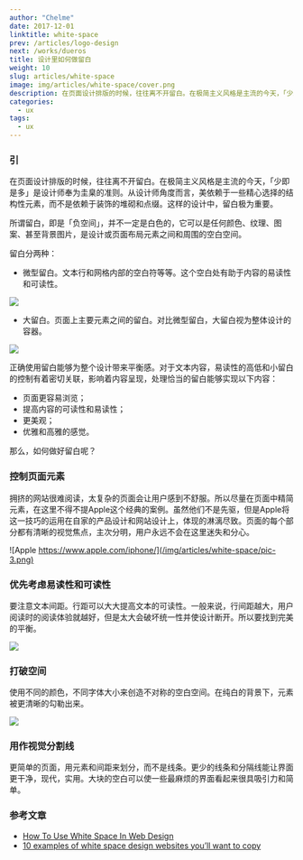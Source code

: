 ```yaml
---
author: "Chelme"
date: 2017-12-01
linktitle: white-space
prev: /articles/logo-design
next: /works/dueros
title: 设计里如何做留白
weight: 10
slug: articles/white-space
image: img/articles/white-space/cover.png
description: 在页面设计排版的时候，往往离不开留白。在极简主义风格是主流的今天，「少即是多」是设计师奉为圭臬的准则。从设计师角度而言，美依赖于一些精心选择的结构性元素，而不是依赖于装饰的堆砌和点缀。这样的设计中，留白极为重要。
categories:
  - ux
tags:
  - ux
---
```


### 引
在页面设计排版的时候，往往离不开留白。在极简主义风格是主流的今天，「少即是多」是设计师奉为圭臬的准则。从设计师角度而言，美依赖于一些精心选择的结构性元素，而不是依赖于装饰的堆砌和点缀。这样的设计中，留白极为重要。

所谓留白，即是「负空间」，并不一定是白色的，它可以是任何颜色、纹理、图案、甚至背景图片，是设计或页面布局元素之间和周围的空白空间。

留白分两种：

  - 微型留白。文本行和网格内部的空白符等等。这个空白处有助于内容的易读性和可读性。

  ![](/img/articles/white-space/pic-1.png)

  - 大留白。页面上主要元素之间的留白。对比微型留白，大留白视为整体设计的容器。

  ![](/img/articles/white-space/pic-2.png)

正确使用留白能够为整个设计带来平衡感。对于文本内容，易读性的高低和小留白的控制有着密切关联，影响着内容呈现，处理恰当的留白能够实现以下内容：

  - 页面更容易浏览；
  - 提高内容的可读性和易读性；
  - 更美观；
  - 优雅和高雅的感觉。

那么，如何做好留白呢？

### 控制页面元素
拥挤的网站很难阅读，太复杂的页面会让用户感到不舒服。所以尽量在页面中精简元素，在这里不得不提Apple这个经典的案例。虽然他们不是先驱，但是Apple将这一技巧的运用在自家的产品设计和网站设计上，体现的淋漓尽致。页面的每个部分都有清晰的视觉焦点，主次分明，用户永远不会在这里迷失和分心。

![Apple https://www.apple.com/iphone/](/img/articles/white-space/pic-3.png)

### 优先考虑易读性和可读性
要注意文本间距。行距可以大大提高文本的可读性。一般来说，行间距越大，用户阅读时的阅读体验就越好，但是太大会破坏统一性并使设计断开。所以要找到完美的平衡。

![](/img/articles/white-space/pic-4.png)

### 打破空间
使用不同的颜色，不同字体大小来创造不对称的空白空间。在纯白的背景下，元素被更清晰的勾勒出来。

![](/img/articles/white-space/pic-5.png)

### 用作视觉分割线
更简单的页面，用元素和间距来划分，而不是线条。更少的线条和分隔线能让界面更干净，现代，实用。大块的空白可以使一些最麻烦的界面看起来很具吸引力和简单。



### 参考文章
  - [How To Use White Space In Web Design](https://medium.muz.li/how-to-use-white-space-in-web-design-68ab49f866a1)
  - [10 examples of white space design websites you’ll want to copy](https://uxplanet.org/10-examples-of-white-space-design-websites-youll-want-to-copy-33615d9267ce)
